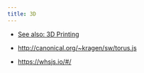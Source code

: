 ```yaml
---
title: 3D
---
```

* [See also: 3D Printing](/3dprinting)


* <http://canonical.org/~kragen/sw/torus.js>
* <https://whsjs.io/#/>
